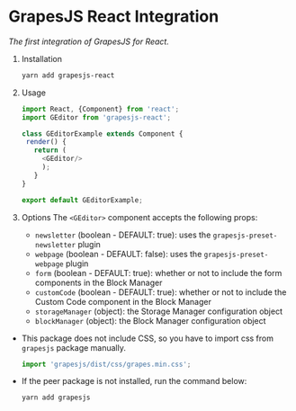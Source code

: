 GrapesJS React Integration
==========================
_The first integration of GrapesJS for React._

1. Installation
    ```bash
    yarn add grapesjs-react
    ```
    
2. Usage

    ```javascript
    import React, {Component} from 'react';
    import GEditor from 'grapesjs-react';

    class GEditorExample extends Component {
     render() {
       return (
         <GEditor/>
         );
       }
    }
 
    export default GEditorExample;
    ```

3. Options
The `<GEditor>` component accepts the following props:
    - `newsletter` (boolean - DEFAULT: true): uses the `grapesjs-preset-newsletter` plugin
    - `webpage` (boolean - DEFAULT: false): uses the `grapesjs-preset-webpage` plugin
    - `form` (boolean - DEFAULT: true): whether or not to include the form components in the Block Manager
    - `customCode` (boolean - DEFAULT: true): whether or not to include the Custom Code component in the Block Manager
    - `storageManager` (object): the Storage Manager configuration object
    - `blockManager` (object): the Block Manager configuration object

* This package does not include CSS, so you have to import css from `grapesjs` package manually.

    ```javascript
    import 'grapesjs/dist/css/grapes.min.css';
    ```
* If the peer package is not installed, run the command below:

    ```bash
    yarn add grapesjs
    ```
